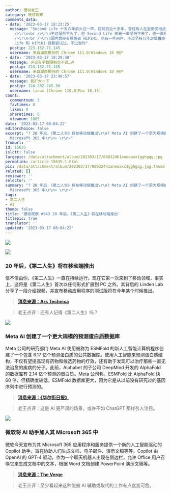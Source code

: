 ```yaml
---
author: 硬核老王
category: 硬核观察
comments_data:
- date: '2023-03-17 18:23:25'
  message: "Second Life 十五六年前火过一阵，超前将近十多年，曾经有人在里面买地皮建房子卖钱，赚了上百万，引起不小的轰动，很多公司、机构都曾经宣布入驻。不过和现在的元宇宙一样，发展条件终究还不够不成熟，火了一阵后机归于沉寂。<br
    />\r\n<br />\r\n不过虽然不火了，但 Second Life 倒是一直坚持下来了，也一直有些人玩（据说目前月活用户一百万），Youtube 上面一直人上传新的视频，感觉他们主要是把这个当作模拟人生那种捏人游戏玩了。<br
    />\r\n<br />\r\n国内曾经有模仿者 HiPiHi，也有一些用户，不过坚持几年之后最终倒闭了。<br />\r\n<br />\r\nSecond
    Life 和 HiPiHi 我都尝试过，不过当时"
  postip: 223.152.71.145
  username: 来自湖南郴州的 Chrome 111.0|Windows 10 用户
- date: '2023-03-17 18:29:40'
  message: 评论有字数限制也不说…屮
  postip: 223.152.71.145
  username: 来自湖南郴州的 Chrome 111.0|Windows 10 用户
- date: '2023-03-17 23:49:57'
  message: 我扩大一下
  postip: 124.202.245.30
  username: linux [Chrome 110.0|Mac 10.15]
count:
  commentnum: 3
  favtimes: 0
  likes: 0
  sharetimes: 0
  viewnum: 1865
date: '2023-03-17 08:04:22'
editorchoice: false
excerpt: "? 20 年后，《第二人生》将在移动端推出\r\n? Meta AI 创建了一个更大规模的预测蛋白质数据库\r\n? 微软将 AI 助手加入其
  Microsoft 365 中\r\n» \r\n»"
fromurl: ''
id: 15635
islctt: false
largepic: /data/attachment/album/202303/17/080324h1aneoaxx1gghgqg.jpg
permalink: /article-15635-1.html
pic: /data/attachment/album/202303/17/080324h1aneoaxx1gghgqg.jpg.thumb.jpg
related: []
reviewer: ''
selector: ''
summary: "? 20 年后，《第二人生》将在移动端推出\r\n? Meta AI 创建了一个更大规模的预测蛋白质数据库\r\n? 微软将 AI 助手加入其
  Microsoft 365 中\r\n» \r\n»"
tags:
- 第二人生
- AI
thumb: false
title: '硬核观察 #943 20 年后，《第二人生》将在移动端推出'
titlepic: true
translator: ''
updated: '2023-03-17 08:04:22'
---
```


![](/data/attachment/album/202303/17/080324h1aneoaxx1gghgqg.jpg)


![](/data/attachment/album/202303/17/080333zvkvyroormynrgdk.jpg)


### 20 年后，《第二人生》将在移动端推出


信不信由你，《第二人生》一直在持续运行。现在它第一次来到了移动领域，事实上，这将是《第二人生》首次以任何形式扩展到 PC 之外。其背后的 Linden Lab 分享了一段介绍视频，并宣布移动应用程序的测试版将在今年某个时候推出。



> 
> **[消息来源：Ars Technica](https://arstechnica.com/gaming/2023/03/20-years-later-second-life-is-launching-on-mobile/)**
> 
> 
> 



> 
> 老王点评：还有人记得《第二人生》吗？
> 
> 
> 


![](/data/attachment/album/202303/17/080345xavw4lb4zbbjdba6.jpg)


### Meta AI 创建了一个更大规模的预测蛋白质数据库


Meta 公司的研究部门 Meta AI 使用被称为 ESMFold 的新人工智能计算机程序创建了一个包含 6.17 亿个预测蛋白质的公共数据库。使用人工智能来预测蛋白质结构，不仅有望提高现有药物和候选药物的疗效，还有助于发现可以治疗那些一直无法治愈的疾病的分子。此前，Alphabet 的子公司 DeepMind 开发的 AlphaFold 的数据库有 2.14 亿个预测的蛋白质。Meta 公司称，ESMFold 比 AlphaFold 快 60 倍，但精确度较低。ESMFold 数据库更大，因为它是从以前没有研究过的基因序列中进行预测的。



> 
> **[消息来源：《华尔街日报》](https://www.wsj.com/articles/meta-ai-unlocks-hundreds-of-millions-of-proteins-to-aid-drug-discovery-d0ef32fa)**
> 
> 
> 



> 
> 老王点评：这是 AI 更严肃的场景，或许不如 ChatGPT 那样引人注目。
> 
> 
> 


![](/data/attachment/album/202303/17/080357olcgoleod8evvumt.jpg)


### 微软将 AI 助手加入其 Microsoft 365 中


微软今天宣布为其 Microsoft 365 应用程序和服务提供一个新的人工智能驱动的 Copilot 助手，旨在协助人们生成文档、电子邮件、演示文稿等等。Copilot 由 OpenAI 的 GPT-4 驱动，作为一个聊天机器人出现在侧边栏，允许 Office 用户召唤它来生成文档中的文本，根据 Word 文档创建 PowerPoint 演示文稿等。



> 
> **[消息来源：The Verge](https://www.theverge.com/2023/3/16/23642833/microsoft-365-ai-copilot-word-outlook-teams)**
> 
> 
> 



> 
> 老王点评：至少看起来这种能被 AI 辅助或取代的工作有点岌岌可危。
> 
> 
>